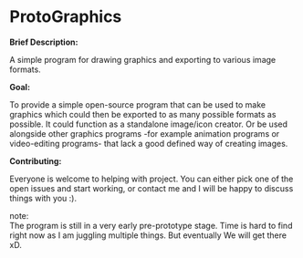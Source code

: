 # ProtoGraphics  
**Brief Description:**    

A simple program for drawing graphics and exporting to various image formats.  

**Goal:** 

To provide a simple open-source program that can be used to make graphics which could then be exported to
as many possible formats as possible. It could function as a standalone image/icon creator. Or be used alongside
other graphics programs -for example animation programs or video-editing programs- that lack a good defined way
of creating images.  

**Contributing:**  
  
Everyone is welcome to helping with project. You can either pick one of the open issues and start working, or
contact me and I will be happy to discuss things with you :).

note:  
The program is still in a very early pre-prototype stage. Time is hard to find right now as I am juggling 
multiple things. But eventually We will get there xD.
